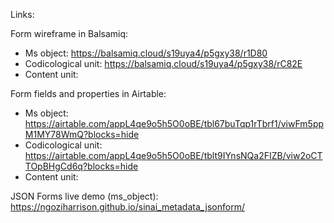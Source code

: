 Links:

Form wireframe in Balsamiq: 
- Ms object: https://balsamiq.cloud/s19uya4/p5gxy38/r1D80
- Codicological unit: https://balsamiq.cloud/s19uya4/p5gxy38/rC82E
- Content unit: 

Form fields and properties in Airtable: 
- Ms object: https://airtable.com/appL4qe9o5h5O0oBE/tbl67buTqp1rTbrf1/viwFm5ppM1MY78WmQ?blocks=hide
- Codicological unit: https://airtable.com/appL4qe9o5h5O0oBE/tblt9IYnsNQa2FIZB/viw2oCTTOpBHgCd6q?blocks=hide
- Content unit:

JSON Forms live demo (ms_object): https://ngoziharrison.github.io/sinai_metadata_jsonform/ 